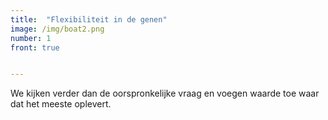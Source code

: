 ```yaml
---
title:  "Flexibiliteit in de genen"
image: /img/boat2.png
number: 1
front: true


---
```

We kijken verder dan de oorspronkelijke vraag en voegen waarde toe waar dat het meeste oplevert.
